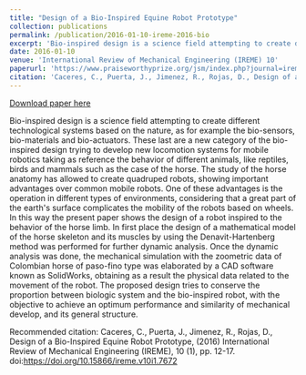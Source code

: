 ```yaml
---
title: "Design of a Bio-Inspired Equine Robot Prototype"
collection: publications
permalink: /publication/2016-01-10-ireme-2016-bio
excerpt: 'Bio-inspired design is a science field attempting to create different technological systems based on the nature, as for example the bio-sensors, bio-materials and bio-actuators. These last are a new category of the bio-inspired design trying to develop new locomotion systems for mobile robotics taking as reference the behavior of different animals, like reptiles, birds and mammals such as the case of the horse. The study of the horse anatomy has allowed to create quadruped robots, showing important advantages over common mobile robots. One of these advantages is the operation in different types of environments, considering that a great part of the earth s surface complicates the mobility of the robots based on wheels. In this way the present paper shows the design of a robot inspired to the behavior of the horse limb. In first place the design of a mathematical model of the horse skeleton and its muscles by using the Denavit-Hartenberg method was performed for further dynamic analysis. Once the dynamic analysis was done, the mechanical simulation with the zoometric data of Colombian horse of paso-fino type was elaborated by a CAD software known as SolidWorks, obtaining as a result the physical data related to the movement of the robot. The proposed design tries to conserve the proportion between biologic system and the bio-inspired robot, with the objective to achieve an optimum performance and similarity of mechanical develop, and its general structure.'
date: 2016-01-10
venue: 'International Review of Mechanical Engineering (IREME) 10'
paperurl: 'https://www.praiseworthyprize.org/jsm/index.php?journal=ireme&page=article&op=view&path[]=18109'
citation: 'Caceres, C., Puerta, J., Jimenez, R., Rojas, D., Design of a Bio-Inspired Equine Robot Prototype, (2016) International Review of Mechanical Engineering (IREME), 10 (1), pp. 12-17. doi:https://doi.org/10.15866/ireme.v10i1.7672'
---
```


<a href='https://www.praiseworthyprize.org/jsm/index.php?journal=ireme&page=article&op=view&path[]=18109'>Download paper here</a>

Bio-inspired design is a science field attempting to create different technological systems based on the nature, as for example the bio-sensors, bio-materials and bio-actuators. These last are a new category of the bio-inspired design trying to develop new locomotion systems for mobile robotics taking as reference the behavior of different animals, like reptiles, birds and mammals such as the case of the horse. The study of the horse anatomy has allowed to create quadruped robots, showing important advantages over common mobile robots. One of these advantages is the operation in different types of environments, considering that a great part of the earth's surface complicates the mobility of the robots based on wheels. In this way the present paper shows the design of a robot inspired to the behavior of the horse limb. In first place the design of a mathematical model of the horse skeleton and its muscles by using the Denavit-Hartenberg method was performed for further dynamic analysis. Once the dynamic analysis was done, the mechanical simulation with the zoometric data of Colombian horse of paso-fino type was elaborated by a CAD software known as SolidWorks, obtaining as a result the physical data related to the movement of the robot. The proposed design tries to conserve the proportion between biologic system and the bio-inspired robot, with the objective to achieve an optimum performance and similarity of mechanical develop, and its general structure.

Recommended citation: Caceres, C., Puerta, J., Jimenez, R., Rojas, D., Design of a Bio-Inspired Equine Robot Prototype, (2016) International Review of Mechanical Engineering (IREME), 10 (1), pp. 12-17. doi:https://doi.org/10.15866/ireme.v10i1.7672